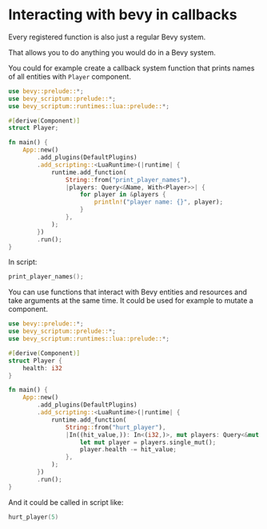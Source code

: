 # Interacting with bevy in callbacks

Every registered function is also just a regular Bevy system.

That allows you to do anything you would do in a Bevy system.

You could for example create a callback system function that prints names
of all entities with `Player` component.

```rust
use bevy::prelude::*;
use bevy_scriptum::prelude::*;
use bevy_scriptum::runtimes::lua::prelude::*;

#[derive(Component)]
struct Player;

fn main() {
    App::new()
        .add_plugins(DefaultPlugins)
        .add_scripting::<LuaRuntime>(|runtime| {
            runtime.add_function(
                String::from("print_player_names"),
                |players: Query<&Name, With<Player>>| {
                    for player in &players {
                        println!("player name: {}", player);
                    }
                },
            );
        })
        .run();
}
```

In script:

```lua
print_player_names();
```

You can use functions that interact with Bevy entities and resources and
take arguments at the same time. It could be used for example to mutate a
component.

```rust
use bevy::prelude::*;
use bevy_scriptum::prelude::*;
use bevy_scriptum::runtimes::lua::prelude::*;

#[derive(Component)]
struct Player {
    health: i32
}

fn main() {
    App::new()
        .add_plugins(DefaultPlugins)
        .add_scripting::<LuaRuntime>(|runtime| {
            runtime.add_function(
                String::from("hurt_player"),
                |In((hit_value,)): In<(i32,)>, mut players: Query<&mut Player>| {
                    let mut player = players.single_mut();
                    player.health -= hit_value;
                },
            );
        })
        .run();
}
```

And it could be called in script like:

```lua
hurt_player(5)
```
